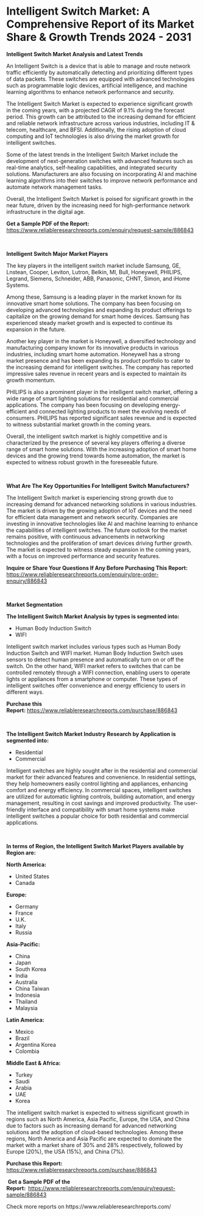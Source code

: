 <p><h1>Intelligent Switch Market: A Comprehensive Report of its Market Share & Growth Trends 2024 - 2031</h1></p><p><strong>Intelligent Switch Market Analysis and Latest Trends</strong></p>
<p><p>An Intelligent Switch is a device that is able to manage and route network traffic efficiently by automatically detecting and prioritizing different types of data packets. These switches are equipped with advanced technologies such as programmable logic devices, artificial intelligence, and machine learning algorithms to enhance network performance and security.</p><p>The Intelligent Switch Market is expected to experience significant growth in the coming years, with a projected CAGR of 9.1% during the forecast period. This growth can be attributed to the increasing demand for efficient and reliable network infrastructure across various industries, including IT & telecom, healthcare, and BFSI. Additionally, the rising adoption of cloud computing and IoT technologies is also driving the market growth for intelligent switches.</p><p>Some of the latest trends in the Intelligent Switch Market include the development of next-generation switches with advanced features such as real-time analytics, self-healing capabilities, and integrated security solutions. Manufacturers are also focusing on incorporating AI and machine learning algorithms into their switches to improve network performance and automate network management tasks.</p><p>Overall, the Intelligent Switch Market is poised for significant growth in the near future, driven by the increasing need for high-performance network infrastructure in the digital age.</p></p>
<p><strong>Get a Sample PDF of the Report:&nbsp;</strong> <a href="https://www.reliableresearchreports.com/enquiry/request-sample/886843">https://www.reliableresearchreports.com/enquiry/request-sample/886843</a></p>
<p>&nbsp;</p>
<p><strong>Intelligent Switch Major Market Players</strong></p>
<p><p>The key players in the intelligent switch market include Samsung, GE, Lnstean, Cooper, Leviton, Lutron, Belkin, MI, Bull, Honeywell, PHILIPS, Legrand, Siemens, Schneider, ABB, Panasonic, CHNT, Simon, and iHome Systems. </p><p>Among these, Samsung is a leading player in the market known for its innovative smart home solutions. The company has been focusing on developing advanced technologies and expanding its product offerings to capitalize on the growing demand for smart home devices. Samsung has experienced steady market growth and is expected to continue its expansion in the future.</p><p>Another key player in the market is Honeywell, a diversified technology and manufacturing company known for its innovative products in various industries, including smart home automation. Honeywell has a strong market presence and has been expanding its product portfolio to cater to the increasing demand for intelligent switches. The company has reported impressive sales revenue in recent years and is expected to maintain its growth momentum.</p><p>PHILIPS is also a prominent player in the intelligent switch market, offering a wide range of smart lighting solutions for residential and commercial applications. The company has been focusing on developing energy-efficient and connected lighting products to meet the evolving needs of consumers. PHILIPS has reported significant sales revenue and is expected to witness substantial market growth in the coming years.</p><p>Overall, the intelligent switch market is highly competitive and is characterized by the presence of several key players offering a diverse range of smart home solutions. With the increasing adoption of smart home devices and the growing trend towards home automation, the market is expected to witness robust growth in the foreseeable future.</p></p>
<p>&nbsp;</p>
<p><strong>What Are The Key Opportunities For Intelligent Switch Manufacturers?</strong></p>
<p><p>The Intelligent Switch market is experiencing strong growth due to increasing demand for advanced networking solutions in various industries. The market is driven by the growing adoption of IoT devices and the need for efficient data management and network security. Companies are investing in innovative technologies like AI and machine learning to enhance the capabilities of intelligent switches. The future outlook for the market remains positive, with continuous advancements in networking technologies and the proliferation of smart devices driving further growth. The market is expected to witness steady expansion in the coming years, with a focus on improved performance and security features.</p></p>
<p><strong>Inquire or Share Your Questions If Any Before Purchasing This Report:</strong> <a href="https://www.reliableresearchreports.com/enquiry/pre-order-enquiry/886843">https://www.reliableresearchreports.com/enquiry/pre-order-enquiry/886843</a></p>
<p>&nbsp;</p>
<p><strong>Market Segmentation</strong></p>
<p><strong>The Intelligent Switch Market Analysis by types is segmented into:</strong></p>
<p><ul><li>Human Body Induction Switch</li><li>WIFI</li></ul></p>
<p><p>Intelligent switch market includes various types such as Human Body Induction Switch and WIFI market. Human Body Induction Switch uses sensors to detect human presence and automatically turn on or off the switch. On the other hand, WIFI market refers to switches that can be controlled remotely through a WIFI connection, enabling users to operate lights or appliances from a smartphone or computer. These types of intelligent switches offer convenience and energy efficiency to users in different ways.</p></p>
<p><strong>Purchase this Report:&nbsp;</strong><a href="https://www.reliableresearchreports.com/purchase/886843">https://www.reliableresearchreports.com/purchase/886843</a></p>
<p>&nbsp;</p>
<p><strong>The Intelligent Switch Market Industry Research by Application is segmented into:</strong></p>
<p><ul><li>Residential</li><li>Commercial</li></ul></p>
<p><p>Intelligent switches are highly sought after in the residential and commercial market for their advanced features and convenience. In residential settings, they help homeowners easily control lighting and appliances, enhancing comfort and energy efficiency. In commercial spaces, intelligent switches are utilized for automatic lighting controls, building automation, and energy management, resulting in cost savings and improved productivity. The user-friendly interface and compatibility with smart home systems make intelligent switches a popular choice for both residential and commercial applications.</p></p>
<p>&nbsp;</p>
<p><strong>In terms of Region, the Intelligent Switch Market Players available by Region are:</strong></p>
<p>
    <p> <strong> North America: </strong>
        <ul>
            <li>United States</li>
            <li>Canada</li>
        </ul>
        </p> 
    <p> <strong> Europe: </strong>
        <ul>
            <li>Germany</li>
            <li>France</li>
            <li>U.K.</li>
            <li>Italy</li>
            <li>Russia</li>
        </ul>
        </p> 
    <p> <strong> Asia-Pacific: </strong>
        <ul>
            <li>China</li>
            <li>Japan</li>
            <li>South Korea</li>
            <li>India</li>
            <li>Australia</li>
            <li>China Taiwan</li>
            <li>Indonesia</li>
            <li>Thailand</li>
            <li>Malaysia</li>
        </ul>
        </p> 
    <p> <strong> Latin America: </strong>
        <ul>
            <li>Mexico</li>
            <li>Brazil</li>
            <li>Argentina Korea</li>
            <li>Colombia</li>
        </ul>
        </p> 
    <p> <strong> Middle East & Africa: </strong>
        <ul>
            <li>Turkey</li>
            <li>Saudi</li>
            <li>Arabia</li>
            <li>UAE</li>
            <li>Korea</li>
        </ul>
    </p>
    </p>
<p><p>The intelligent switch market is expected to witness significant growth in regions such as North America, Asia Pacific, Europe, the USA, and China due to factors such as increasing demand for advanced networking solutions and the adoption of cloud-based technologies. Among these regions, North America and Asia Pacific are expected to dominate the market with a market share of 30% and 28% respectively, followed by Europe (20%), the USA (15%), and China (7%).</p></p>
<p><strong>Purchase this Report: </strong><a href="https://www.reliableresearchreports.com/purchase/886843">https://www.reliableresearchreports.com/purchase/886843</a></p>
<p>&nbsp;<strong>Get a Sample PDF of the Report:&nbsp;&nbsp;</strong><a href="https://www.reliableresearchreports.com/enquiry/request-sample/886843">https://www.reliableresearchreports.com/enquiry/request-sample/886843</a></p>
<p><strong></strong></p>
<p>Check more reports on https://www.reliableresearchreports.com/</p>